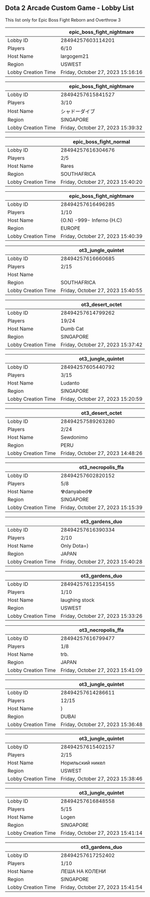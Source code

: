 ## Dota 2 Arcade Custom Game - Lobby List

This list only for Epic Boss Fight Reborn and Overthrow 3

|  | epic_boss_fight_nightmare |
| ------ | ------ |
| Lobby ID | 28494257603114201 |
| Players | 6/10 |
| Host Name | largogem21 |
| Region | USWEST |
| Lobby Creation Time | Friday, October 27, 2023 15:16:16 |


|  | epic_boss_fight_nightmare |
| ------ | ------ |
| Lobby ID | 28494257615841527 |
| Players | 3/10 |
| Host Name | シャドーダイブ |
| Region | SINGAPORE |
| Lobby Creation Time | Friday, October 27, 2023 15:39:32 |


|  | epic_boss_fight_normal |
| ------ | ------ |
| Lobby ID | 28494257616304676 |
| Players | 2/5 |
| Host Name | Rares |
| Region | SOUTHAFRICA |
| Lobby Creation Time | Friday, October 27, 2023 15:40:20 |


|  | epic_boss_fight_nightmare |
| ------ | ------ |
| Lobby ID | 28494257616496285 |
| Players | 1/10 |
| Host Name | {O.N} -999- Inferno {H.C} |
| Region | EUROPE |
| Lobby Creation Time | Friday, October 27, 2023 15:40:39 |


|  | ot3_jungle_quintet |
| ------ | ------ |
| Lobby ID | 28494257616660685 |
| Players | 2/15 |
| Host Name | 󠀡󠀡 |
| Region | SOUTHAFRICA |
| Lobby Creation Time | Friday, October 27, 2023 15:40:55 |


|  | ot3_desert_octet |
| ------ | ------ |
| Lobby ID | 28494257614799262 |
| Players | 19/24 |
| Host Name | Dumb Cat |
| Region | SINGAPORE |
| Lobby Creation Time | Friday, October 27, 2023 15:37:42 |


|  | ot3_jungle_quintet |
| ------ | ------ |
| Lobby ID | 28494257605440792 |
| Players | 3/15 |
| Host Name | Ludanto |
| Region | SINGAPORE |
| Lobby Creation Time | Friday, October 27, 2023 15:20:59 |


|  | ot3_desert_octet |
| ------ | ------ |
| Lobby ID | 28494257589263280 |
| Players | 2/24 |
| Host Name | Sewdonimo |
| Region | PERU |
| Lobby Creation Time | Friday, October 27, 2023 14:48:26 |


|  | ot3_necropolis_ffa |
| ------ | ------ |
| Lobby ID | 28494257602820152 |
| Players | 5/8 |
| Host Name | ☢︎danyabed☢ |
| Region | SINGAPORE |
| Lobby Creation Time | Friday, October 27, 2023 15:15:39 |


|  | ot3_gardens_duo |
| ------ | ------ |
| Lobby ID | 28494257616390334 |
| Players | 2/10 |
| Host Name | Only Dota=) |
| Region | JAPAN |
| Lobby Creation Time | Friday, October 27, 2023 15:40:28 |


|  | ot3_gardens_duo |
| ------ | ------ |
| Lobby ID | 28494257612354155 |
| Players | 1/10 |
| Host Name | laughing stock |
| Region | USWEST |
| Lobby Creation Time | Friday, October 27, 2023 15:33:26 |


|  | ot3_necropolis_ffa |
| ------ | ------ |
| Lobby ID | 28494257616799477 |
| Players | 1/8 |
| Host Name | trb. |
| Region | JAPAN |
| Lobby Creation Time | Friday, October 27, 2023 15:41:09 |


|  | ot3_jungle_quintet |
| ------ | ------ |
| Lobby ID | 28494257614286611 |
| Players | 12/15 |
| Host Name | ) |
| Region | DUBAI |
| Lobby Creation Time | Friday, October 27, 2023 15:36:48 |


|  | ot3_jungle_quintet |
| ------ | ------ |
| Lobby ID | 28494257615402157 |
| Players | 2/15 |
| Host Name | Норильский никел |
| Region | USWEST |
| Lobby Creation Time | Friday, October 27, 2023 15:38:46 |


|  | ot3_jungle_quintet |
| ------ | ------ |
| Lobby ID | 28494257616848558 |
| Players | 5/15 |
| Host Name | Logen |
| Region | SINGAPORE |
| Lobby Creation Time | Friday, October 27, 2023 15:41:14 |


|  | ot3_gardens_duo |
| ------ | ------ |
| Lobby ID | 28494257617252402 |
| Players | 1/10 |
| Host Name | ЛЕША НА КОЛЕНИ |
| Region | SINGAPORE |
| Lobby Creation Time | Friday, October 27, 2023 15:41:54 |


